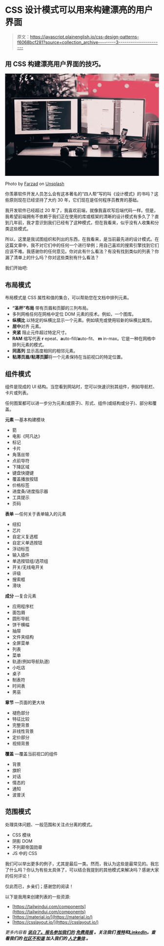 # CSS 设计模式可以用来构建漂亮的用户界面

> 原文：<https://javascript.plainenglish.io/css-design-patterns-f6068bcf281?source=collection_archive---------3----------------------->

## 用 CSS 构建漂亮用户界面的技巧。

![](img/7df3e5a94c38eeb3a34e7a5d952e5ffd.png)

Photo by [Farzad](https://unsplash.com/es/@euwars?utm_source=medium&utm_medium=referral) on [Unsplash](https://unsplash.com?utm_source=medium&utm_medium=referral)

你羡慕软件开发人员怎么会有这本著名的“四人帮”写的叫《设计模式》的书吗？这些原则现在已经坚持了大约 30 年，它们现在是任何程序员教育的基础。

我开发软件已经超过 20 年了，我喜欢前端，就像我喜欢写后端代码一样。但是，我希望前端拥有不依赖于我们正在使用的库或框架的清晰的设计模式有多久了？直到几年前，我才意识到我们已经有了这种模式，但在我看来，似乎没有人收集和分类这些模式。

所以，这里是我试图组织和列出的东西，在我看来，是当前最先进的设计模式。在这篇文章中，我不对它们中的任何一个进行举例；用自己喜欢的搜索引擎找到它们应该不难。我感谢你的任何意见。你对此有什么看法？有没有找到类似的列表？你漏了清单上的什么吗？你对这些类别有什么看法？

我们开始吧:

## 布局模式

布局模式是 CSS 属性和值的集合，可以帮助您在文档中排列元素。

*   **“圣杯”布局**
    带有页眉和页脚的三列布局。
*   多列网格任何在网格中定位 DOM 元素的技术。例如，一个图库。
*   **纵横比** 以特定的纵横比显示一个元素。例如填充或使用较新的纵横比属性。
*   **居中**对齐
    元素。
*   **夹紧**
    阻止元件超过特定尺寸。
*   **RAM** 缩写代表 **r** epeat、**a**uto-fill/**a**uto-fit、 **m** in-max。它是一种在网格中排列元素的模式。
*   **同高列**
    显示高度相同的相邻元素。
*   **粘滞页眉/粘滞页脚**将一个元素保持在当前视口的特定位置。

## 组件模式

组件是现成的 UI 结构。当您看到网站时，您可以快速识别其组件，例如导航栏、卡片或列表。

任何图案都可以进一步分为元素(或原子)、形式、组件(或结构或分子)、部分和覆盖。

**元素** —基本构建模块

*   箭
*   电影《阿凡达》
*   标记
*   卡片
*   角落丝带
*   点前导符
*   下降区域
*   键盘快捷键
*   覆盖播放按钮
*   价格标签
*   进度条/进度指示器
*   工具提示
*   页码

**表单** —任何关于表单输入的元素

*   纽扣
*   芯片
*   自定义复选框
*   自定义单选按钮
*   浮动标签
*   输入插件
*   单选按钮组/选项组
*   开关/无线电开关
*   评级
*   搜索框
*   滑块

**成分** —复合元素

*   应用程序栏
*   面包屑
*   圆形导航
*   饼干横幅
*   抽屉
*   文件夹结构
*   全屏菜单
*   列表
*   菜单
*   轨道(例如导航轨道)
*   小吃店
*   桌子
*   制表符
*   时间表
*   男巫

**章节** —页面的更大块

*   褪色部分
*   特征比较
*   完整背景
*   非线性背景
*   定价部分
*   视频背景

**覆盖** —覆盖当前视口的组件

*   背景
*   旗帜
*   对话
*   情态的
*   通知
*   波普沃

## 范围模式

处理具体问题、一般范围和关注点分离的模式。

*   CSS 模块
*   阴影 DOM
*   不列颠帝国勋章
*   JS 中的 CSS

我们可以举出更多的例子，尤其是最后一类。然而，我认为这些是最常见的。我忘了什么吗？你认为有些太具体了，可以结合我提到的其他模式来解决吗？感谢大家的任何评论！

仅此而已，乡亲们；感谢您的阅读！

以下是我用来创建列表的一些资源:

*   [https://tailwindui.com/components](https://tailwindui.com/components)
*   [https://material.io/](https://material.io/)
*   [https://csslayout.io/](https://csslayout.io/)

*更多内容看* [***说白了。报名参加我们的***](https://plainenglish.io/) **[***免费周报***](http://newsletter.plainenglish.io/) *。关注我们* [***推特***](https://twitter.com/inPlainEngHQ)**和*[***LinkedIn***](https://www.linkedin.com/company/inplainenglish/)*。查看我们的* [***社区不和谐***](https://discord.gg/GtDtUAvyhW) *加入我们的* [***人才集体***](https://inplainenglish.pallet.com/talent/welcome) *。****